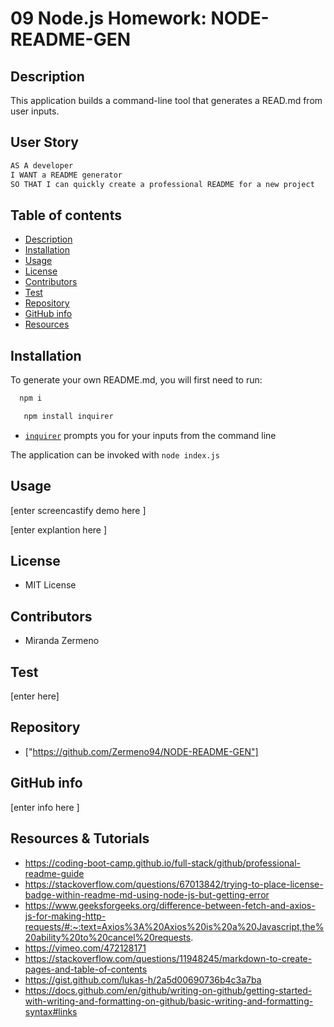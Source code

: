 # 09 Node.js Homework: NODE-README-GEN

## Description

This application builds a command-line tool that generates a READ.md from user inputs.


## User Story

```md
AS A developer
I WANT a README generator
SO THAT I can quickly create a professional README for a new project
```

## Table of contents

   * [Description](#Description)
   * [Installation](#Installation)
   * [Usage](#Usage)
   * [License](#License)
   * [Contributors](#Contributors)
   * [Test](#Test)
   * [Repository](#Repository)
   * [GitHub info](#GitHub)
   * [Resources](#Resources)


## Installation 

To generate your own README.md, you will first need to run: 

```bash
  npm i
``` 
```bash
   npm install inquirer
```
* [`inquirer`](https://www.npmjs.com/package/inquirer) prompts you for your inputs from the command line

The application can be invoked with `node index.js` 

## Usage


[enter screencastify demo here ]

[enter explantion here ]

## License 


 - MIT License 

## Contributors 


- Miranda Zermeno

## Test

[enter here]

## Repository


* ["https://github.com/Zermeno94/NODE-README-GEN"]


## GitHub info


[enter info here ]

## Resources & Tutorials


* https://coding-boot-camp.github.io/full-stack/github/professional-readme-guide
* https://stackoverflow.com/questions/67013842/trying-to-place-license-badge-within-readme-md-using-node-js-but-getting-error
* https://www.geeksforgeeks.org/difference-between-fetch-and-axios-js-for-making-http-requests/#:~:text=Axios%3A%20Axios%20is%20a%20Javascript,the%20ability%20to%20cancel%20requests.
* https://vimeo.com/472128171
* https://stackoverflow.com/questions/11948245/markdown-to-create-pages-and-table-of-contents
* https://gist.github.com/lukas-h/2a5d00690736b4c3a7ba
* https://docs.github.com/en/github/writing-on-github/getting-started-with-writing-and-formatting-on-github/basic-writing-and-formatting-syntax#links


